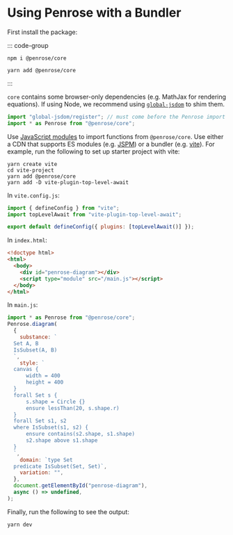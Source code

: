 # Using Penrose with a Bundler

First install the package:

::: code-group

```shell [Npm]
npm i @penrose/core
```

```shell [Yarn]
yarn add @penrose/core
```

:::

`core` contains some browser-only dependencies (e.g. MathJax for rendering equations). If using Node, we recommend using [`global-jsdom`](https://www.npmjs.com/package/global-jsdom) to shim them.

```ts
import "global-jsdom/register"; // must come before the Penrose import
import * as Penrose from "@penrose/core";
```

Use [JavaScript modules](https://developer.mozilla.org/en-US/docs/Web/JavaScript/Guide/Modules) to import functions from `@penrose/core`. Use either a CDN that supports ES modules (e.g. [JSPM](https://jspm.org/)) or a bundler (e.g. [vite](https://vitejs.dev/)). For example, run the following to set up starter project with vite:

```shell
yarn create vite
cd vite-project
yarn add @penrose/core
yarn add -D vite-plugin-top-level-await
```

In `vite.config.js`:

```js
import { defineConfig } from "vite";
import topLevelAwait from "vite-plugin-top-level-await";

export default defineConfig({ plugins: [topLevelAwait()] });
```

In `index.html`:

```html
<!doctype html>
<html>
  <body>
    <div id="penrose-diagram"></div>
    <script type="module" src="/main.js"></script>
  </body>
</html>
```

In `main.js`:

```js
import * as Penrose from "@penrose/core";
Penrose.diagram(
  {
    substance: `
  Set A, B
  IsSubset(A, B)
  `,
    style: `
  canvas {
      width = 400
      height = 400
  }
  forall Set s {
      s.shape = Circle {}
      ensure lessThan(20, s.shape.r)
  }
  forall Set s1, s2
  where IsSubset(s1, s2) {
      ensure contains(s2.shape, s1.shape)
      s2.shape above s1.shape
  }
  `,
    domain: `type Set
  predicate IsSubset(Set, Set)`,
    variation: "",
  },
  document.getElementById("penrose-diagram"),
  async () => undefined,
);
```

Finally, run the following to see the output:

```shell
yarn dev
```
